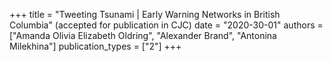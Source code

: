 +++
title = "Tweeting Tsunami | Early Warning Networks in British Columbia" (accepted for publication in CJC)
date = "2020-30-01"
authors = ["Amanda Olivia Elizabeth Oldring", "Alexander Brand", "Antonina Milekhina"]
publication_types = ["2"]
+++
